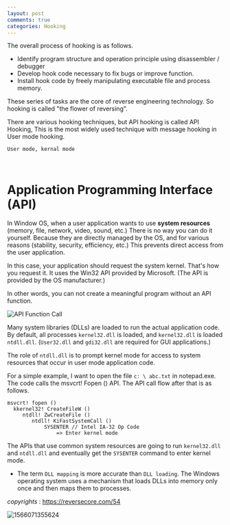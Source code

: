 ```yaml
---
layout: post
comments: true
categories: Hooking
---
```


The overall process of hooking is as follows.

- Identify program structure and operation principle using disassembler / debugger
- Develop hook code necessary to fix bugs or improve function.
- Install hook code by freely manipulating executable file and process memory.

These series of tasks are the core of reverse engineering technology.
So hooking is called "the flower of reversing".

There are various hooking techniques, but API hooking is called API Hooking,
This is the most widely used technique with message hooking in User mode hooking.

`User mode, kernal mode`

<br>

# Application Programming Interface (API)

In Window OS, when a user application wants to use **system resources** (memory, file, network, video, sound, etc.)
There is no way you can do it yourself. Because they are directly managed by the OS, and for various reasons (stability, security, efficiency, etc.)
This prevents direct access from the user application.

In this case, your application should request the system kernel. That's how you request it.
It uses the Win32 API provided by Microsoft. (The API is provided by the OS manufacturer.)

In other words, you can not create a meaningful program without an API function.

![API Function Call](https://github.com/jongwuner/Etc/blob/master/Hooking/img/API_Function.PNG)

Many system libraries (DLLs) are loaded to run the actual application code. By default, all processes
`kernel32.dll` is loaded, and `kernel32.dll` is loaded `ntdll.dll`. (`User32.dll` and `gdi32.dll` are required for GUI applications.)

The role of `ntdll.dll` is to prompt kernel mode for access to system resources that occur in user mode application code.

For a simple example,
I want to open the file `c: \ abc.txt` in notepad.exe.
The code calls the msvcrt! Fopen () API. The API call flow after that is as follows.

```
msvcrt! fopen ()
  kkernel32! CreateFileW ()
     ntdll! ZwCreateFile ()
        ntdll! KiFastSystemCall ()
            SYSENTER // Intel IA-32 Op Code
                => Enter kernel mode
```

The APIs that use common system resources are going to run `kernel32.dll` and `ntdll.dll` and eventually get the `SYSENTER` command to enter kernel mode.

- The term `DLL mapping` is more accurate than `DLL loading`.
  The Windows operating system uses a mechanism that loads DLLs into memory only once and then maps them to processes.

*copyrights* : https://reversecore.com/54 



![1566071355624](C:\Users\jklh0\AppData\Roaming\Typora\typora-user-images\1566071355624.png)

